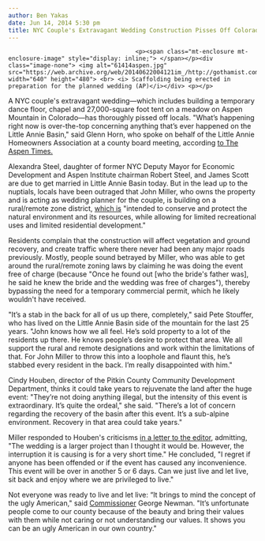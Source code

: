 ```yaml
---
author: Ben Yakas
date: Jun 14, 2014 5:30 pm
title: NYC Couple's Extravagant Wedding Construction Pisses Off Colorado Town
---
```


	
										<p><span class="mt-enclosure mt-enclosure-image" style="display: inline;"> </span></p><div class="image-none"> <img alt="61414aspen.jpg" src="https://web.archive.org/web/20140622004121im_/http://gothamist.com/attachments/byakas/61414aspen.jpg" width="640" height="480"> <br> <i> Scaffolding being erected in preparation for the planned wedding (AP)</i></div> <p></p>

<p>A NYC couple&apos;s extravagant wedding&#x2014;which includes building a temporary dance floor, chapel and 27,000-square foot tent on a meadow on Aspen Mountain in Colorado&#x2014;has thoroughly pissed off locals. &quot;What&#x2019;s happening right now is over-the-top concerning anything that&#x2019;s ever happened on the Little Annie Basin,&quot; said Glenn Horn, who spoke on behalf of the Little Annie Homeowners Association at a county board meeting, according <a href="https://web.archive.org/web/20140622004121/http://www.aspentimes.com/news/11787142-113/county-wedding-basin-road">to The Aspen Times.</a></p>

<p>Alexandra Steel, daughter of former NYC Deputy Mayor for Economic Development and Aspen Institute chairman Robert Steel, and James Scott are due to get married in Little Annie Basin today. But in the lead up to the nuptials, locals have been outraged that John Miller, who owns the property and is acting as wedding planner for the couple, is building on a rural/remote zone district, <a href="https://web.archive.org/web/20140622004121/http://www.aspentimes.com/news/11787142-113/county-wedding-basin-road">which is</a> &quot;intended to conserve and protect the natural environment and its resources, while allowing for limited recreational uses and limited residential development.&quot;</p>

<p>Residents complain that the construction will affect vegetation and ground recovery, and create traffic where there never had been any major roads previously. Mostly, people sound betrayed by Miller, who was able to get around the rural/remote zoning laws by claiming he was doing the event free of charge (because &quot;Once he found out [who the bride&apos;s father was], he said he knew the bride and the wedding was free of charges&quot;), thereby bypassing the need for a temporary commercial permit, which he likely wouldn&apos;t have received.</p>

<p>&quot;It&#x2019;s a stab in the back for all of us up there, completely,&quot; said Pete Stouffer, who has lived on the Little Annie Basin side of the mountain for the last 25 years. &quot;John knows how we all feel. He&#x2019;s sold property to a lot of the residents up there. He knows people&#x2019;s desire to protect that area. We all support the rural and remote designations and work within the limitations of that. For John Miller to throw this into a loophole and flaunt this, he&#x2019;s stabbed every resident in the back. I&#x2019;m really disappointed with him.&quot;</p>

<p>Cindy Houben, director of the Pitkin County Community Development Department, thinks it could take years to rejuvenate the land after the huge event: &quot;They&#x2019;re not doing anything illegal, but the intensity of this event is extraordinary. It&#x2019;s quite the ordeal,&quot; she said. &quot;There&#x2019;s a lot of concern regarding the recovery of the basin after this event. It&#x2019;s a sub-alpine environment. Recovery in that area could take years.&quot;</p>

<p>Miller responded to Houben&apos;s criticisms <a href="https://web.archive.org/web/20140622004121/http://www.aspentimes.com/news/11803073-113/aspen-property-wedding-caused">in a letter to the editor</a>, admitting, &quot;The wedding is a larger project than I thought it would be. However, the interruption it is causing is for a very short time.&quot; He concluded, &quot;I regret if anyone has been offended or if the event has caused any inconvenience. This event will be over in another 5 or 6 days. Can we just live and let live, sit back and enjoy where we are privileged to live.&quot;</p>

<p>Not everyone was ready to live and let live: &#x201C;It brings to mind the concept of the ugly American,&quot; said <a href="https://web.archive.org/web/20140622004121/http://www.aspenpitkin.com/Departments/Board-of-County-Commissioners-(BOCC)/Employee-Listing/">Commissioner</a> George Newman. &quot;It&#x2019;s unfortunate people come to our county because of the beauty and bring their values with them while not caring or not understanding our values. It shows you can be an ugly American in our own country.&quot;<br>
</p>					
										
									
				